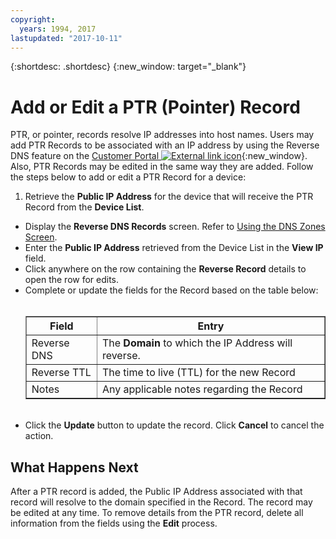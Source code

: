 ```yaml
---
copyright:
  years: 1994, 2017
lastupdated: "2017-10-11"
---
```


{:shortdesc: .shortdesc}
{:new_window: target="_blank"}

# Add or Edit a PTR (Pointer) Record

PTR, or pointer, records resolve IP addresses into host names. Users may add PTR Records to be associated with an IP address by using the Reverse DNS feature on the [Customer Portal ![External link icon](../../icons/launch-glyph.svg "External link icon")](https://control.softlayer.com/){:new_window}. Also, PTR Records may be edited in the same way they are added. Follow the steps below to add or edit a PTR Record for a device:

1. Retrieve the **Public IP Address** for the device that will receive the PTR Record from the **Device List**.
* Display the **Reverse DNS Records** screen. Refer to [Using the DNS Zones Screen](use-dns-zones-screen.html).
* Enter the **Public IP Address** retrieved from the Device List in the **View IP** field.
* Click anywhere on the row containing the **Reverse Record** details to open the row for edits.
* Complete or update the fields for the Record based on the table below:<br/><br/><table border="1"><tbody><tr><th>Field</th><th>Entry</th></tr><tr><td>Reverse DNS</td><td>The <strong>Domain</strong> to which the IP Address will reverse.</td></tr><tr><td>Reverse TTL</td><td>The time to live (TTL) for the new Record</td></tr><tr><td>Notes</td><td>Any applicable notes regarding the Record</td></tr></tbody></table><br/>
* Click the **Update** button to update the record. Click **Cancel** to cancel the action.

## What Happens Next

After a PTR record is added, the Public IP Address associated with that record will resolve to the domain specified in the Record. The record may be edited at any time. To remove details from the PTR record, delete all information from the fields using the **Edit** process.
